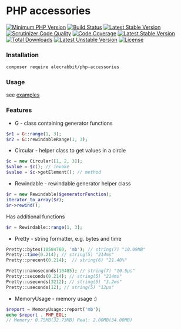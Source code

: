 # PHP accessories

[![Minimum PHP Version](https://img.shields.io/badge/php-%3E%3D%207.2-8FA0BF.svg)](https://php.net/)
[![Build Status](https://travis-ci.org/alecrabbit/php-accessories.svg?branch=master)](https://travis-ci.org/alecrabbit/php-accessories)
[![Latest Stable Version](https://poser.pugx.org/alecrabbit/php-accessories/v/stable)](https://packagist.org/packages/alecrabbit/php-accessories)
[![Scrutinizer Code Quality](https://scrutinizer-ci.com/g/alecrabbit/php-accessories/badges/quality-score.png?b=master)](https://scrutinizer-ci.com/g/alecrabbit/php-accessories/?branch=master)
[![Code Coverage](https://scrutinizer-ci.com/g/alecrabbit/php-accessories/badges/coverage.png?b=master)](https://scrutinizer-ci.com/g/alecrabbit/php-accessories/?branch=master)
[![Latest Stable Version](https://img.shields.io/packagist/v/alecrabbit/php-accessories.svg)](https://packagist.org/packages/alecrabbit/php-accessories)
[![Total Downloads](https://poser.pugx.org/alecrabbit/php-accessories/downloads)](https://packagist.org/packages/alecrabbit/php-accessories)
[![Latest Unstable Version](https://poser.pugx.org/alecrabbit/php-accessories/v/unstable)](https://packagist.org/packages/alecrabbit/php-accessories)
[![License](https://poser.pugx.org/alecrabbit/php-accessories/license)](https://packagist.org/packages/alecrabbit/php-accessories)

### Installation
```bash
composer require alecrabbit/php-accessories
```


### Usage
see [examples](https://github.com/alecrabbit/php-accessories/tree/master/examples)


### Features
- G - class containing generator functions
```php
$r1 = G::range(1, 3); 
$r2 = G::rewindableRange(1, 3); 
```
- Circular - helper class to get values in a circle
```php
$c = new Circular([1, 2, 3]);
$value = $c(); // invoke 
$value = $c->getElement(); // method 
```
- Rewindable - rewindable generator helper class
```php
$r = new Rewindable($generatorFunction);
iterator_to_array($r);
$r->rewind();
```
Has additional functions 
```php
$r = Rewindable::range(1, 3); 
```

- Pretty - string formatter, e.g. bytes and time
```php
Pretty::bytes(10584760, 'mb'); // string(7) "10.09MB"
Pretty::time(0.214); // string(5) "214ms"
Pretty::precent(0.214);  // string(6) "21.40%"

Pretty::nanoseconds(10485); // string(7) "10.5μs"
Pretty::seconds(0.214); // string(5) "214ms"
Pretty::useconds(3212); // string(5) "3.2ms"
Pretty::useconds(12); // string(5) "12μs"
```
- MemoryUsage - memory usage :)
```php
$report = MemoryUsage::report('mb');
echo $report . PHP_EOL;
// Memory: 0.75MB(32.73MB) Real: 2.00MB(34.00MB)
```
